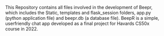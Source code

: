 This Repository contains all files involved in the development of Beepr, which includes the Static, templates and flask_session folders, app.py (python application file) and beepr.db (a database file). BeepR is a simple, userfriendly chat app developed as a final project for Havards CS50x course in 2022.
